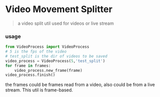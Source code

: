 # Video Movement Splitter
> a video split util
> used for videos or live stream

### usage
```python
from VideoProcess import VideoProcess
# 5 is the fps of the video
# test_split is the dir of videos to be saved
video_process = VideoProcess(5,'test_split')
for frame in frames:
    video_process.new_frame(frame)
video_process.finish()
```

the frames could be frames read from a video, also could be from a live stream. 
This util is frame-based. 
